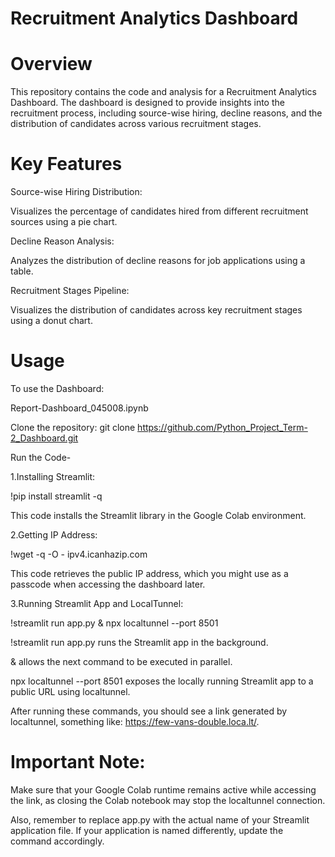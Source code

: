 # Recruitment Analytics Dashboard

# Overview
This repository contains the code and analysis for a Recruitment Analytics Dashboard. The dashboard is designed to provide insights into the recruitment process, including source-wise hiring, decline reasons, and the distribution of candidates across various recruitment stages.

# Key Features
Source-wise Hiring Distribution:

Visualizes the percentage of candidates hired from different recruitment sources using a pie chart.

Decline Reason Analysis:

Analyzes the distribution of decline reasons for job applications using a table.

Recruitment Stages Pipeline:

Visualizes the distribution of candidates across key recruitment stages using a donut chart.

# Usage

To use the Dashboard:

Report-Dashboard_045008.ipynb

Clone the repository: git clone https://github.com/Python_Project_Term-2_Dashboard.git

Run the Code-

1.Installing Streamlit:

!pip install streamlit -q

This code installs the Streamlit library in the Google Colab environment.

2.Getting IP Address:

!wget -q -O - ipv4.icanhazip.com

This code retrieves the public IP address, which you might use as a passcode when accessing the dashboard later.

3.Running Streamlit App and LocalTunnel:

!streamlit run app.py & npx localtunnel --port 8501

!streamlit run app.py runs the Streamlit app in the background.

& allows the next command to be executed in parallel.

npx localtunnel --port 8501 exposes the locally running Streamlit app to a public URL using localtunnel.

After running these commands, you should see a link generated by localtunnel, something like: https://few-vans-double.loca.lt/.

# Important Note: 

Make sure that your Google Colab runtime remains active while accessing the link, as closing the Colab notebook may stop the localtunnel connection.

Also, remember to replace app.py with the actual name of your Streamlit application file. If your application is named differently, update the command accordingly.
